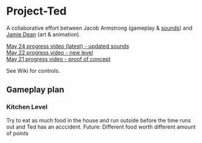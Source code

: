 # Project-Ted
A collaborative effort between Jacob Armstrong (gameplay & [sounds](https://soundcloud.com/jacob-armstrong-2)) and [Jamie Dean](https://www.instagram.com/jamiedean.ig) (art & animation).  

[May 24 progress video (latest) - updated sounds](https://youtu.be/4uwhV9eETRs)  
[May 22 progress video - new level](https://youtu.be/QfNTUuD_CR0)  
[May 21 progress video - proof of concept](https://youtu.be/FPzYTsac9xk)  


See Wiki for controls.

## Gameplay plan

### Kitchen Level
Try to eat as much food in the house and run outside before the time runs out and Ted has an acccident. Future: Different food worth different amount of points
